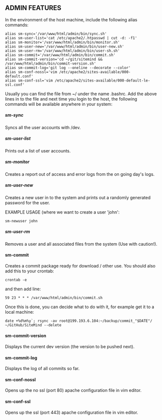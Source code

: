 ## ADMIN FEATURES 

In the environment of the host machine, include the following alias commands: 

	alias sm-sync='/var/www/html/admin/bin/sync.sh'
	alias sm-user-list='cat /etc/apache2/.htpasswd | cut -d: -f1'
	alias sm-monitor='/var/www/html/admin/bin/monitor.sh'
	alias sm-user-new='/var/www/html/admin/bin/user-new.sh'
	alias sm-user-rm='/var/www/html/admin/bin/user-sh.sh'
	alias sm-commit='/var/www/html/admin/bin/commit.sh'
	alias sm-commit-version='cd ~/git/sitemind && /var/www/html/admin/bin/commit-version.sh'
	alias sm-commit-log='git log --oneline --decorate --color'
	alias sm-conf-nossl='vim /etc/apache2/sites-available/000-default.conf'
	alias sm-conf-ssl='vim /etc/apache2/sites-available/000-default-le-ssl.conf'

Usually you can find the file from ~/ under the name .bashrc. Add the above lines in to the file and next time you login to the host, the following commands will be available anywhere in your system: 

##### sm-sync

Syncs all the user accounts with /dev.

##### sm-user-list

Prints out a list of user accounts. 

##### sm-monitor

Creates a report out of access and error logs from the on going day's logs. 

##### sm-user-new

Creates a new user in to the system and prints out a randomly generated password for the user. 

EXAMPLE USAGE (where we want to create a user 'john':

    sm-newuser john

##### sm-user-rm

Removes a user and all associated files from the system (Use with caution!).

#### sm-commit

Creates a commit package ready for download / other use. You should also add this to your crontab:

    crontab -e

and then add line: 

    59 23 * * * /var/www/html/admin/bin/commit.sh

Once this is done, you can decide what to do with it, for example get it to a local machine: 

    date +%d%m%y`; rsync -av root@199.193.6.104:~/backup/commit_"$DATE"/ ~/GitHub/SiteMind --delete

#### sm-commit-version 

Displays the current dev version (the version to be pushed next). 

#### sm-commit-log

Displays the log of all commits so far. 

#### sm-conf-nossl

Opens up the no ssl (port 80) apache configuration file in vim editor. 

#### sm-conf-ssl

Opens up the ssl (port 443) apache configuration file in vim editor. 
